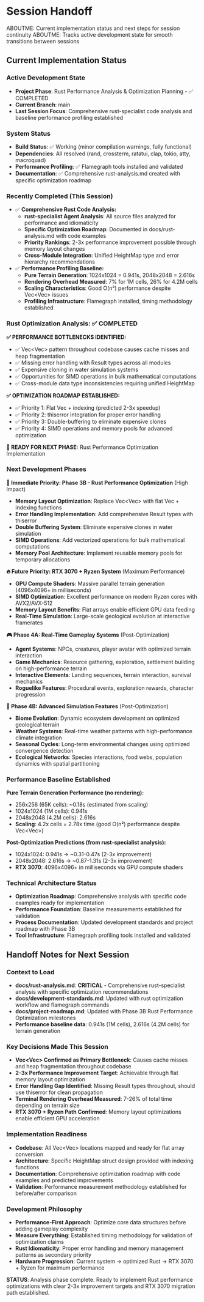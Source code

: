 # Session Handoff

ABOUTME: Current implementation status and next steps for session continuity
ABOUTME: Tracks active development state for smooth transitions between sessions

## Current Implementation Status

### Active Development State
- **Project Phase**: Rust Performance Analysis & Optimization Planning - ✅ COMPLETED
- **Current Branch**: main  
- **Last Session Focus**: Comprehensive rust-specialist code analysis and baseline performance profiling established

### System Status
- **Build Status**: ✅ Working (minor compilation warnings, fully functional)
- **Dependencies**: All resolved (rand, crossterm, ratatui, clap, tokio, atty, macroquad)
- **Performance Profiling**: ✅ Flamegraph tools installed and validated
- **Documentation**: ✅ Comprehensive rust-analysis.md created with specific optimization roadmap

### Recently Completed (This Session)
- ✅ **Comprehensive Rust Code Analysis:**
  - **rust-specialist Agent Analysis**: All source files analyzed for performance and idiomaticity
  - **Specific Optimization Roadmap**: Documented in docs/rust-analysis.md with code examples
  - **Priority Rankings**: 2-3x performance improvement possible through memory layout changes
  - **Cross-Module Integration**: Unified HeightMap type and error hierarchy recommendations
- ✅ **Performance Profiling Baseline:**
  - **Pure Terrain Generation**: 1024x1024 = 0.941s, 2048x2048 = 2.616s
  - **Rendering Overhead Measured**: 7% for 1M cells, 26% for 4.2M cells
  - **Scaling Characteristics**: Good O(n²) performance despite Vec<Vec<f32>> issues
  - **Profiling Infrastructure**: Flamegraph installed, timing methodology established

### Rust Optimization Analysis: ✅ COMPLETED
**✅ PERFORMANCE BOTTLENECKS IDENTIFIED:**
- ✅ Vec<Vec<f32>> pattern throughout codebase causes cache misses and heap fragmentation
- ✅ Missing error handling with Result types across all modules
- ✅ Expensive cloning in water simulation systems
- ✅ Opportunities for SIMD operations in bulk mathematical computations
- ✅ Cross-module data type inconsistencies requiring unified HeightMap

**✅ OPTIMIZATION ROADMAP ESTABLISHED:**
- ✅ Priority 1: Flat Vec<f32> + indexing (predicted 2-3x speedup)
- ✅ Priority 2: thiserror integration for proper error handling
- ✅ Priority 3: Double-buffering to eliminate expensive clones
- ✅ Priority 4: SIMD operations and memory pools for advanced optimization

**🎯 READY FOR NEXT PHASE:** Rust Performance Optimization Implementation

### Next Development Phases

**🚀 Immediate Priority: Phase 3B - Rust Performance Optimization** (High Impact)
- **Memory Layout Optimization**: Replace Vec<Vec<T>> with flat Vec<T> + indexing functions
- **Error Handling Implementation**: Add comprehensive Result types with thiserror
- **Double Buffering System**: Eliminate expensive clones in water simulation
- **SIMD Operations**: Add vectorized operations for bulk mathematical computations
- **Memory Pool Architecture**: Implement reusable memory pools for temporary allocations

**🔥 Future Priority: RTX 3070 + Ryzen System** (Maximum Performance)
- **GPU Compute Shaders**: Massive parallel terrain generation (4096x4096+ in milliseconds)
- **SIMD Optimization**: Excellent performance on modern Ryzen cores with AVX2/AVX-512
- **Memory Layout Benefits**: Flat arrays enable efficient GPU data feeding
- **Real-Time Simulation**: Large-scale geological evolution at interactive framerates

**🎮 Phase 4A: Real-Time Gameplay Systems** (Post-Optimization)
- **Agent Systems**: NPCs, creatures, player avatar with optimized terrain interaction
- **Game Mechanics**: Resource gathering, exploration, settlement building on high-performance terrain
- **Interactive Elements**: Landing sequences, terrain interaction, survival mechanics
- **Roguelike Features**: Procedural events, exploration rewards, character progression

**🔬 Phase 4B: Advanced Simulation Features** (Post-Optimization)
- **Biome Evolution**: Dynamic ecosystem development on optimized geological terrain
- **Weather Systems**: Real-time weather patterns with high-performance climate integration
- **Seasonal Cycles**: Long-term environmental changes using optimized convergence detection
- **Ecological Networks**: Species interactions, food webs, population dynamics with spatial partitioning

### Performance Baseline Established
**Pure Terrain Generation Performance (no rendering):**
- 256x256 (65K cells): ~0.18s (estimated from scaling)
- 1024x1024 (1M cells): 0.941s  
- 2048x2048 (4.2M cells): 2.616s
- **Scaling**: 4.2x cells = 2.78x time (good O(n²) performance despite Vec<Vec<f32>>)

**Post-Optimization Predictions (from rust-specialist analysis):**
- 1024x1024: 0.941s → ~0.31-0.47s (2-3x improvement)
- 2048x2048: 2.616s → ~0.87-1.31s (2-3x improvement)
- **RTX 3070**: 4096x4096+ in milliseconds via GPU compute shaders

### Technical Architecture Status
- **Optimization Roadmap**: Comprehensive analysis with specific code examples ready for implementation
- **Performance Foundation**: Baseline measurements established for validation
- **Process Documentation**: Updated development standards and project roadmap with Phase 3B
- **Tool Infrastructure**: Flamegraph profiling tools installed and validated

## Handoff Notes for Next Session

### Context to Load
- **docs/rust-analysis.md**: **CRITICAL** - Comprehensive rust-specialist analysis with specific optimization recommendations
- **docs/development-standards.md**: Updated with rust optimization workflow and flamegraph commands
- **docs/project-roadmap.md**: Updated with Phase 3B Rust Performance Optimization milestones
- **Performance baseline data**: 0.941s (1M cells), 2.616s (4.2M cells) for terrain generation

### Key Decisions Made This Session
- **Vec<Vec<f32>> Confirmed as Primary Bottleneck**: Causes cache misses and heap fragmentation throughout codebase
- **2-3x Performance Improvement Target**: Achievable through flat memory layout optimization
- **Error Handling Gap Identified**: Missing Result types throughout, should use thiserror for clean propagation
- **Terminal Rendering Overhead Measured**: 7-26% of total time depending on terrain size
- **RTX 3070 + Ryzen Path Confirmed**: Memory layout optimizations enable efficient GPU acceleration

### Implementation Readiness
- **Codebase**: All Vec<Vec<f32>> locations mapped and ready for flat array conversion
- **Architecture**: Specific HeightMap struct design provided with indexing functions
- **Documentation**: Comprehensive optimization roadmap with code examples and predicted improvements
- **Validation**: Performance measurement methodology established for before/after comparison

### Development Philosophy
- **Performance-First Approach**: Optimize core data structures before adding gameplay complexity
- **Measure Everything**: Established timing methodology for validation of optimization claims
- **Rust Idiomaticity**: Proper error handling and memory management patterns as secondary priority
- **Hardware Progression**: Current system → optimized Rust → RTX 3070 + Ryzen for maximum performance

**STATUS**: Analysis phase complete. Ready to implement Rust performance optimizations with clear 2-3x improvement targets and RTX 3070 migration path established.